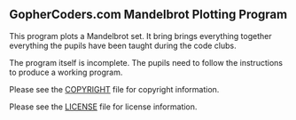 ## GopherCoders.com Mandelbrot Plotting Program

This program plots a Mandelbrot set. It bring brings everything together
everything the pupils have been taught during the code clubs.

The program itself is incomplete. The pupils need to follow the instructions
to produce a working program.

Please see the [COPYRIGHT](https://github.com/gophercoders/codeclub/blob/master/COPYRIGHT)
file for copyright information.

Please see the [LICENSE](https://github.com/gophercoders/codeclub/blob/master/LICENSE)
file for license information.
